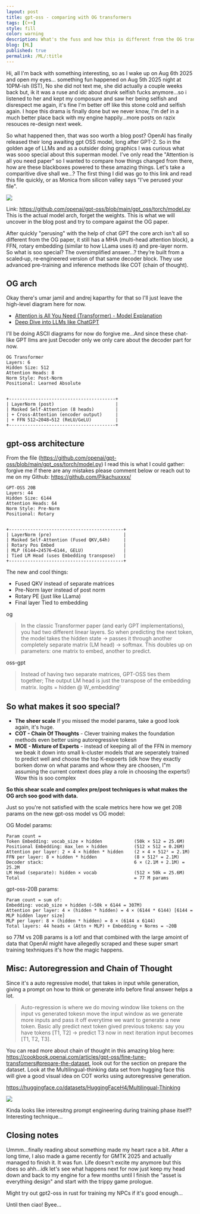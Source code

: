 ```yaml
---
layout: post
title: gpt-oss - comparing with OG transformers
tags: [C++]
style: fill
color: warning
description: What's the fuss and how this is different from the OG transfomer and what gives all the super powers, let's take a look shall we?
blog: [ML]
published: true
permalink: /ML/:title
---
```


Hi, all I'm back with something interesting, so as I wake up on Aug 6th 2025 and open my eyes... something fun happened on Aug 5th 2025 night at 10PM-ish (IST), No she did not text me, she did actually a couple weeks back but, ik it was a ruse and idc about drunk selfish fucks anymore...so i listened to her and kept my composure and saw her being selfish and disrespect me again, it's fine I'm better off like this stone cold and selfish again. I hope this drama is finally done but we never know, I'm def in a much better place back with my engine happily...more posts on razix resouces re-design next week.

So what happened then, that was soo worth a blog post? OpenAI has finally released their long awaiting gpt OSS model, long after GPT-2. So in the golden age of LLMs and as a outsider doing graphics I was curious what was sooo special about this superman model. I've only read the "Attention is all you need paper" so I wanted to compare how things changed from there, how are these blackboxes powered to these amazing things. Let's take a comparitive dive shall we...? The first thing I did was go to this link and read this file quickly, or as Monica from silicon valley says "I've perused your file".


![](https://pikachuxxxx.github.io/assets/images/blog/monica.jpeg)


Link: https://github.com/openai/gpt-oss/blob/main/gpt_oss/torch/model.py
This is the actual model arch, forget the weights. This is what we will uncover in the blog post and try to compare against the OG paper.


After quickly "perusing" with the help of chat GPT the core arch isn't all so different from the OG paper, it still has a MHA (multi-head attention block), a FFN, rotary embedding (similar to how LLama uses it) and pre-layer norm. So what is soo special? The oversimplified answer...? they’re built from a scaled‑up, re‑engineered version of that same decoder block. They use advanced pre-training and inference methods like COT (chain of thought).


## OG arch
Okay there's umar jamil and andrej kaparthy for that so I'll just leave the high-level diagram here for now.
- [Attention is All You Need (Transformer) - Model Explanation](https://www.youtube.com/watch?v=bCz4OMemCcA)
- [Deep Dive into LLMs like ChatGPT](https://www.youtube.com/watch?v=7xTGNNLPyMI)


I'll be doing ASCII diagrams for now do forgive me...And since these chat-like GPT llms are just Decoder only we only care about the decoder part for now.


```
OG Transformer
Layers: 6
Hidden Size: 512
Attention Heads: 8
Norm Style: Post‑Norm
Positional: Learned Absolute


+----------------------------------------+
| LayerNorm (post)                       |
| Masked Self‑Attention (8 heads)        |
| + Cross‑Attention (encoder output)     |
| + FFN 512→2048→512 (ReLU/GeLU)         |
+----------------------------------------+
```


## gpt-oss architecture


From the file (https://github.com/openai/gpt-oss/blob/main/gpt_oss/torch/model.py) I read this is what I could gather: forgive me if there are any mistakes please comment below or reach out to me on my Github: https://github.com/Pikachuxxxx/


```
GPT‑OSS 20B
Layers: 44
Hidden Size: 6144
Attention Heads: 64
Norm Style: Pre‑Norm
Positional: Rotary


+-------------------------------------------+
| LayerNorm (pre)                           |
| Masked Self‑Attention (Fused QKV,64h)     |
| Rotary Pos Embed                          |
| MLP (6144→24576→6144, GELU)               |
| Tied LM Head (uses Embedding transpose)   |
+-------------------------------------------+
```


The new and cool things:
- Fused QKV instead of separate matrices
- Pre-Norm layer instead of post norm
- Rotary PE (just like LLama)
- Final layer Tied to embedding


og
> In the classic Transformer paper (and early GPT implementations), you had two different linear layers.
> So when predicting the next token, the model takes the hidden state → passes it through another completely
> separate matrix (LM head) → softmax. This doubles up on parameters: one matrix to embed, another to predict.


oss-gpt
> Instead of having two separate matrices, GPT-OSS ties them together; The output LM head is just the transpose of the embedding matrix. logits = hidden @ W_embeddingᵀ


## So what makes it soo special?
- **The sheer scale** If you missed the model params, take a good look again, it's huge.
- **COT - Chain Of Thoughts** - Clever training makes the foundation methods even better using autoregressive tokesn
- **MOE - Mixture of Experts** - instead of keeping all of the FFN in memory we beak it down into small k-cluster models that are seperately trained to predict well and choose the top K-expoerts (idk how they exactly borken donw on what params and whow they are choosen, I"m assuming the current context does play a role in choosing the experts!) Wow this is soo complex


**So this shear scale and complex pre/post techniques is what makes the OG arch soo good with data.**


Just so you're not satisfied with the scale metrics here how we get 20B params on the new gpt-oss model vs OG model:


OG Model params:
```
Param count =
Token Embedding: vocab_size × hidden            (50k × 512 = 25.6M)
Positional Embedding: max_len × hidden          (512 × 512 = 0.26M)
Attention per layer: 2 × 4 × hidden * hidden    (2 × 4 × 512² = 2.1M)
FFN per layer: 8 × hidden * hidden              (8 × 512² = 2.1M)
Decoder stack:                                  6 × (2.1M + 2.1M) = 25.2M
LM Head (separate): hidden × vocab              (512 × 50k = 25.6M)
Total                                           = 77 M params
```


gpt-oss-20B params:
```
Param count = sum of:
Embedding: vocab_size × hidden (~50k × 6144 = 307M)
Attention per layer: 4 × (hidden * hidden) = 4 × (6144 * 6144) [6144 = MLP hidden layer size]
MLP per layer: 8 × (hidden * hidden) = 8 × (6144 x 6144)
Total layers: 44 heads × (Attn + MLP) + Embedding + Norms = ~20B
```


so 77M vs 20B params is a lot! and that combined with the large amoint of data that OpenAI might have allegedly scraped and these super smart training texhniques it's how the magic happens.


## Misc: Autoregression and Chain of Thought

Since it's a auto regressive model, that takes in input while generation, giving a prompt on how to think or generate info before final answer helps a lot.

> Auto-regression is where we do moving window like tokens on the input vs generated tokesn move the
> input window as we generate more inputs and pass it off everytime we want to generate a new token.
> Basic ally predict next token gived previous tokens:
>   say you have tokens [T1, T2] -> predict T3 now in next iteration input becomes [T1, T2, T3].

You can read more about chain of thought in this amazing blog here: https://cookbook.openai.com/articles/gpt-oss/fine-tune-transfomers#prepare-the-dataset, look out for the section on prepare the dataset. Look at the Multilingual-thinking data set from hugging face this will give a good visual idea on COT works using autoregressive generation.


https://huggingface.co/datasets/HuggingFaceH4/Multilingual-Thinking


![](https://pikachuxxxx.github.io/assets/images/blog/hugging_face.png)

Kinda looks like interesitng prompt engineering during training phase itself? Interesting technique...


## Closing notes
Ummm...finally reading about something made my heart race a bit. After a long time, I also made a game recently for GMTK 2025 and actually managed to finish it. It was fun. Life doesn't excite my anymore but this does so ahh...idk let's see what happens next for now just keep my head down and back to my engine for a few months until I finish the "asset is everything design" and start with the trippy game prologue.

Might try out gpt2-oss in rust for training my NPCs if it's good enough...

Until then ciao! Byee...